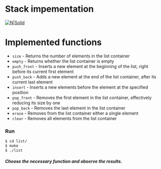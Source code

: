 # Stack impementation

[![N|Solid](https://www.codeproject.com/KB/cpp/linked_list/image006.gif)](http://www.cplusplus.com/reference/list/list/)

# Implemented functions

  - `size` - Returns the number of elements in the list container
  - `empty` - Returns whether the list container is empty
  - `push_front` - Inserts a new element at the beginning of the list, right before its current first element
  - `push_back` - Adds a new element at the end of the list container, after its current last element
  - `insert` - Inserts a new elements before the element at the specified position
  - `pop_front` - Removes the first element in the list container, effectively reducing its size by one
  - `pop_back` - Removes the last element in the list container
  - `erase` - Removes from the list container either a single element
  - `clear` - Removes all elements from the list container
 
### Run

```sh
$ cd list/
$ make
$ ./list
```
##### Choose the necessary function and observe the results.
